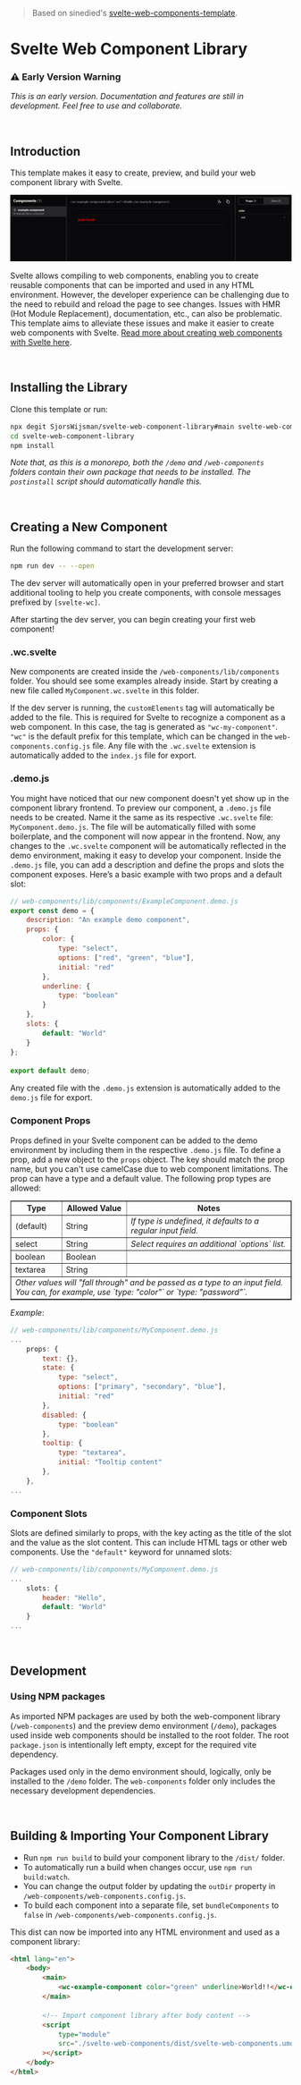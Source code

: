 > Based on sinedied's [svelte-web-components-template](https://github.com/sinedied/svelte-web-components-template).

# Svelte Web Component Library

### ⚠️ Early Version Warning

_This is an early version. Documentation and features are still in development. Feel free to use and collaborate._

<br>

## Introduction

This template makes it easy to create, preview, and build your web component library with Svelte.

![Banner preview](https://github.com/SjorsWijsman/svelte-web-component-library/blob/main/docs/swct-banner.PNG?raw=true)

Svelte allows compiling to web components, enabling you to create reusable components that can be imported and used in any HTML environment. However, the developer experience can be challenging due to the need to rebuild and reload the page to see changes. Issues with HMR (Hot Module Replacement), documentation, etc., can also be problematic. This template aims to alleviate these issues and make it easier to create web components with Svelte. [Read more about creating web components with Svelte here](https://svelte.dev/docs/custom-elements-api).

<br>

## Installing the Library

Clone this template or run:

```bash
npx degit SjorsWijsman/svelte-web-component-library#main svelte-web-component-library
cd svelte-web-component-library
npm install
```

_Note that, as this is a monorepo, both the `/demo` and `/web-components` folders contain their own package that needs to be installed. The `postinstall` script should automatically handle this._

<br>

## Creating a New Component

Run the following command to start the development server:

```bash
npm run dev -- --open
```

The dev server will automatically open in your preferred browser and start additional tooling to help you create components, with console messages prefixed by `[svelte-wc]`.

After starting the dev server, you can begin creating your first web component!

### .wc.svelte

New components are created inside the `/web-components/lib/components` folder. You should see some examples already inside. Start by creating a new file called `MyComponent.wc.svelte` in this folder.

If the dev server is running, the `customElements` tag will automatically be added to the file. This is required for Svelte to recognize a component as a web component. In this case, the tag is generated as `"wc-my-component"`. `"wc"` is the default prefix for this template, which can be changed in the `web-components.config.js` file. Any file with the `.wc.svelte` extension is automatically added to the `index.js` file for export.

### .demo.js

You might have noticed that our new component doesn't yet show up in the component library frontend. To preview our component, a `.demo.js` file needs to be created. Name it the same as its respective `.wc.svelte` file: `MyComponent.demo.js`. The file will be automatically filled with some boilerplate, and the component will now appear in the frontend. Now, any changes to the `.wc.svelte` component will be automatically reflected in the demo environment, making it easy to develop your component. Inside the `.demo.js` file, you can add a description and define the props and slots the component exposes. Here’s a basic example with two props and a default slot:

```javascript
// web-components/lib/components/ExampleComponent.demo.js
export const demo = {
	description: "An example demo component",
	props: {
		color: {
			type: "select",
			options: ["red", "green", "blue"],
			initial: "red"
		},
		underline: {
			type: "boolean"
		}
	},
	slots: {
		default: "World"
	}
};

export default demo;
```

Any created file with the `.demo.js` extension is automatically added to the `demo.js` file for export.

### Component Props

Props defined in your Svelte component can be added to the demo environment by including them in the respective `.demo.js` file. To define a prop, add a new object to the `props` object. The key should match the prop name, but you can't use camelCase due to web component limitations. The prop can have a type and a default value. The following prop types are allowed:

<table border="1" cellpadding="5" cellspacing="0">
  <tr>
    <th>Type</th>
    <th>Allowed Value</th>
    <th>Notes</th>
  </tr>
  <tr>
    <td>(default)</td>
    <td>String</td>
    <td><i>If type is undefined, it defaults to a regular input field.</i></td>
  </tr>
  <tr>
    <td>select</td>
    <td>String</td>
    <td><i>Select requires an additional `options` list.</i></td>
  </tr>
  <tr>
    <td>boolean</td>
    <td>Boolean</td>
    <td></td>
  </tr>
  <tr>
    <td>textarea</td>
    <td>String</td>
    <td></td>
  </tr>
  <tr>
    <td colspan="3">
      <i>Other values will "fall through" and be passed as a type to an input field. You can, for example, use `type: "color"` or `type: "password"`.</i>
    </td>
  </tr>
</table>

*Example*:

```javascript
// web-components/lib/components/MyComponent.demo.js
...
	props: {
		text: {},
		state: {
			type: "select",
			options: ["primary", "secondary", "blue"],
			initial: "red"
		},
		disabled: {
			type: "boolean"
		},
		tooltip: {
			type: "textarea",
			initial: "Tooltip content"
		},
	},
...
```

### Component Slots

Slots are defined similarly to props, with the key acting as the title of the slot and the value as the slot content. This can include HTML tags or other web components. Use the `"default"` keyword for unnamed slots:

```javascript
// web-components/lib/components/MyComponent.demo.js
...
	slots: {
		header: "Hello",
		default: "World"
	}
...
```

<br>

## Development

### Using NPM packages

As imported NPM packages are used by both the web-component library (`/web-components`) and the preview demo environment (`/demo`), packages used inside web components should be installed to the root folder. The root `package.json` is intentionally left empty, except for the required vite dependency. 

Packages used only in the demo environment should, logically, only be installed to the `/demo` folder. The `web-components` folder only includes the necessary development dependencies.

<br>

## Building & Importing Your Component Library

-   Run `npm run build` to build your component library to the `/dist/` folder.
-   To automatically run a build when changes occur, use `npm run build:watch`.
-   You can change the output folder by updating the `outDir` property in `/web-components/web-components.config.js`.
-   To build each component into a separate file, set `bundleComponents` to `false` in `/web-components/web-components.config.js`.

This dist can now be imported into any HTML environment and used as a component library:

```html
<html lang="en">
	<body>
		<main>
			<wc-example-component color="green" underline>World!!</wc-example-component>
		</main>

		<!-- Import component library after body content -->
		<script
			type="module"
			src="./svelte-web-components/dist/svelte-web-components.umd.js"
		></script>
	</body>
</html>
```

